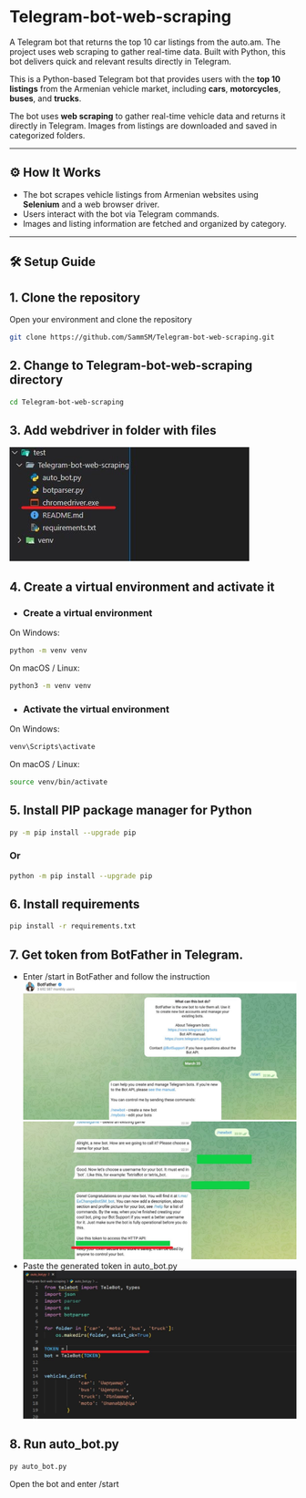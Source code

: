 # Telegram-bot-web-scraping
A Telegram bot that returns the top 10 car listings from the auto.am. The project uses web scraping to gather real-time data. Built with Python, this bot delivers quick and relevant results directly in Telegram.

This is a Python-based Telegram bot that provides users with the **top 10 listings** from the Armenian vehicle market, including **cars**, **motorcycles**, **buses**, and **trucks**.

The bot uses **web scraping** to gather real-time vehicle data and returns it directly in Telegram. Images from listings are downloaded and saved in categorized folders.

---

## ⚙️ How It Works

- The bot scrapes vehicle listings from Armenian websites using **Selenium** and a web browser driver.
- Users interact with the bot via Telegram commands.
- Images and listing information are fetched and organized by category.

---

## 🛠️ Setup Guide

## 1. Clone the repository
Open your environment and clone the repository
```bash
git clone https://github.com/SammSM/Telegram-bot-web-scraping.git
```
## 2. Change to Telegram-bot-web-scraping directory
```bash
cd Telegram-bot-web-scraping
```
## 3. Add webdriver in folder with files
  ![alt text](https://github.com/SammSM/Telegram-bot-web-scraping/blob/main/chromedriver.JPG?raw=true)
## 4. Create a virtual environment and activate it

- ### Create a virtual environment
On Windows:
```bash
python -m venv venv
```
On macOS / Linux:
```bash
python3 -m venv venv
```
- ### Activate the virtual environment
On Windows:
```bash
venv\Scripts\activate
```
On macOS / Linux:
```bash
source venv/bin/activate
```

## 5. Install PIP package manager for Python
```bash
py -m pip install --upgrade pip
```
### Or
```bash
python -m pip install --upgrade pip
```

## 6. Install requirements
```bash
pip install -r requirements.txt
```

## 7. Get token from BotFather in Telegram.
- Enter /start in BotFather and follow the instruction
![alt text](https://github.com/SammSM/Telegram-bot-web-scraping/blob/main/bot.JPG?raw=true)
![alt text](https://github.com/SammSM/Telegram-bot-web-scraping/blob/main/bot2.JPG?raw=true)
- Paste the generated token in auto_bot.py
![alt text](https://github.com/SammSM/Telegram-bot-web-scraping/blob/main/token.JPG?raw=true)

## 8. Run auto_bot.py
```bash
py auto_bot.py
```
Open the bot and enter /start
